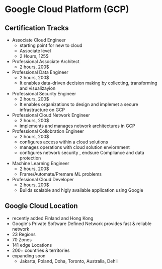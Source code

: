 # Google Cloud Platform (GCP)

## Certification Tracks 

- Associate Cloud Engineer
  - starting point for new to cloud
  - Associate level
  - 2 Hours, 125$
- Professional Associate Architect
  - 2 hours, 200$
- Professional Data Engineer
  - 2 hours, 200$
  - It enables data-driven decision making by collecting, transforming and visualizayion
- Professional Security Engineer
  - 2 hours, 200$
  - It enables organizations to design and implemet a secure infrastructure on GCP 
- Professional Cloud Network Engineer
  - 2 hours, 200$
  - implements and manages network architectures in GCP
- Professional Collobration Engineer
  - 2 hours, 200$
  - configures access within a cloud solutions
  - manages operations with cloud solution enviornment
  - configures network security , endsure Compliance and data protection
- Machine Learning Engineer
  - 2 hours, 200$
  - Frame/Automate/Premare ML problems
- Professional Cloud Developer
  - 2 hours, 200$
  - Builds scalable and higly available application using Google


## Google Cloud Location 
- recently added Finland and Hong Kong
- Google's Private Software Defined Network provides fast & reliable network
- 23 Regions
- 70 Zones
- 141 edge Locations
- 200+ countries & territories
- expanding soon 
  - Jakarta, Poland, Doha, Toronto, Australia, Dehli

